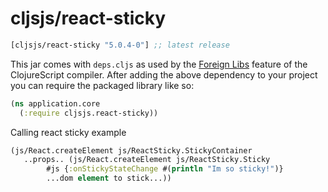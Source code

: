 # cljsjs/react-sticky

[](dependency)
```clojure
[cljsjs/react-sticky "5.0.4-0"] ;; latest release
```
[](/dependency)

This jar comes with `deps.cljs` as used by the [Foreign Libs][flibs] feature
of the ClojureScript compiler. After adding the above dependency to your project
you can require the packaged library like so:

```clojure
(ns application.core
  (:require cljsjs.react-sticky))
```

Calling react sticky example
```clojure
(js/React.createElement js/ReactSticky.StickyContainer
   ..props.. (js/React.createElement js/ReactSticky.Sticky
        #js {:onStickyStateChange #(println "Im so sticky!")}
        ...dom element to stick...))
```

[flibs]: https://github.com/clojure/clojurescript/wiki/Packaging-Foreign-Dependencies
